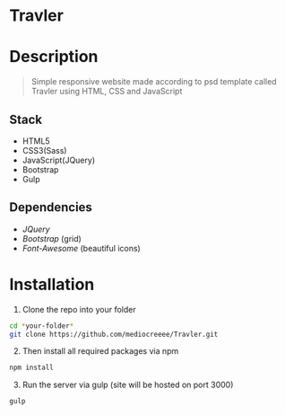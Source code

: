 # Travler

# Description

> Simple responsive website made according to psd template called Travler using HTML, CSS and JavaScript

## Stack

- HTML5
- CSS3(Sass)
- JavaScript(JQuery)
- Bootstrap
- Gulp

## Dependencies

- _JQuery_
- _Bootstrap_ (grid)
- _Font-Awesome_ (beautiful icons)

# Installation

1. Clone the repo into your folder

```sh
cd *your-folder*
git clone https://github.com/mediocreeee/Travler.git
```

2. Then install all required packages via npm

```sh
npm install
```

3. Run the server via gulp (site will be hosted on port 3000)

```sh
gulp
```
